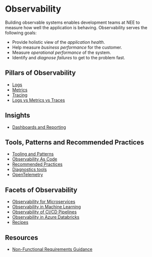 # Observability

Building observable systems enables development teams at NEE to measure how well the application is behaving. Observability serves the following goals:

- Provide holistic view of the _application health_.
- Help measure _business performance_ for the customer.
- Measure _operational performance_ of the system.
- Identify and _diagnose failures_ to get to the problem fast.

## Pillars of Observability

- [Logs](./pillars/logging.md)
- [Metrics](./pillars/metrics.md)
- [Tracing](./pillars/tracing.md)
- [Logs vs Metrics vs Traces](./log-vs-metric-vs-trace.md)

## Insights

- [Dashboards and Reporting](./pillars/dashboard.md)

## Tools, Patterns and Recommended Practices

- [Tooling and Patterns](./tools/README.md)
- [Observability As Code](./observability-as-code.md)
- [Recommended Practices](./best-practices.md)
- [Diagnostics tools](./diagnostic-tools.md)
- [OpenTelemetry](./tools/OpenTelemetry.md)

## Facets of Observability

- [Observability for Microservices](./microservices.md)
- [Observability in Machine Learning](./ml-observability.md)
- [Observability of CI/CD Pipelines](./observability-pipelines.md)
- [Observability in Azure Databricks](./observability-databricks.md)
- [Recipes](./recipes-observability.md)

## Resources

- [Non-Functional Requirements Guidance](../design/design-patterns/non-functional-requirements-capture-guide.md)
